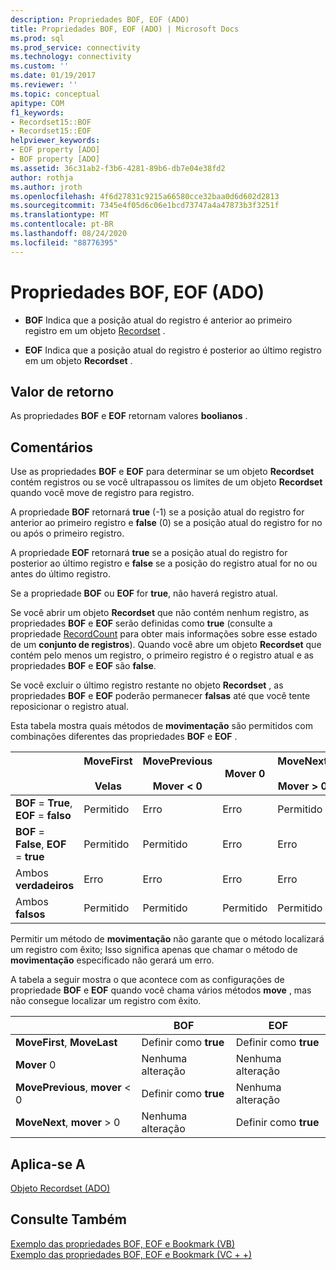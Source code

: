 ```yaml
---
description: Propriedades BOF, EOF (ADO)
title: Propriedades BOF, EOF (ADO) | Microsoft Docs
ms.prod: sql
ms.prod_service: connectivity
ms.technology: connectivity
ms.custom: ''
ms.date: 01/19/2017
ms.reviewer: ''
ms.topic: conceptual
apitype: COM
f1_keywords:
- Recordset15::BOF
- Recordset15::EOF
helpviewer_keywords:
- EOF property [ADO]
- BOF property [ADO]
ms.assetid: 36c31ab2-f3b6-4281-89b6-db7e04e38fd2
author: rothja
ms.author: jroth
ms.openlocfilehash: 4f6d27831c9215a66580cce32baa0d6d602d2813
ms.sourcegitcommit: 7345e4f05d6c06e1bcd73747a4a47873b3f3251f
ms.translationtype: MT
ms.contentlocale: pt-BR
ms.lasthandoff: 08/24/2020
ms.locfileid: "88776395"
---
```

# <a name="bof-eof-properties-ado"></a>Propriedades BOF, EOF (ADO)
-   **BOF** Indica que a posição atual do registro é anterior ao primeiro registro em um objeto [Recordset](./recordset-object-ado.md) .  
  
-   **EOF** Indica que a posição atual do registro é posterior ao último registro em um objeto **Recordset** .  
  
## <a name="return-value"></a>Valor de retorno  
 As propriedades **BOF** e **EOF** retornam valores **boolianos** .  
  
## <a name="remarks"></a>Comentários  
 Use as propriedades **BOF** e **EOF** para determinar se um objeto **Recordset** contém registros ou se você ultrapassou os limites de um objeto **Recordset** quando você move de registro para registro.  
  
 A propriedade **BOF** retornará **true** (-1) se a posição atual do registro for anterior ao primeiro registro e **false** (0) se a posição atual do registro for no ou após o primeiro registro.  
  
 A propriedade **EOF** retornará **true** se a posição atual do registro for posterior ao último registro e **false** se a posição do registro atual for no ou antes do último registro.  
  
 Se a propriedade **BOF** ou **EOF** for **true**, não haverá registro atual.  
  
 Se você abrir um objeto **Recordset** que não contém nenhum registro, as propriedades **BOF** e **EOF** serão definidas como **true** (consulte a propriedade [RecordCount](./recordcount-property-ado.md) para obter mais informações sobre esse estado de um **conjunto de registros**). Quando você abre um objeto **Recordset** que contém pelo menos um registro, o primeiro registro é o registro atual e as propriedades **BOF** e **EOF** são **false**.  
  
 Se você excluir o último registro restante no objeto **Recordset** , as propriedades **BOF** e **EOF** poderão permanecer **falsas** até que você tente reposicionar o registro atual.  
  
 Esta tabela mostra quais métodos de **movimentação** são permitidos com combinações diferentes das propriedades **BOF** e **EOF** .  
  
||MoveFirst<br /><br /> Velas|MovePrevious<br /><br /> Mover < 0|Mover 0|MoveNext<br /><br /> Mover > 0|  
|------|-----------------------------|---------------------------------|------------|-----------------------------|  
|**BOF** = **True**, **EOF** = **falso**|Permitido|Erro|Erro|Permitido|  
|**BOF** = **False**, **EOF** = **true**|Permitido|Permitido|Erro|Erro|  
|Ambos **verdadeiros**|Erro|Erro|Erro|Erro|  
|Ambos **falsos**|Permitido|Permitido|Permitido|Permitido|  
  
 Permitir um método de **movimentação** não garante que o método localizará um registro com êxito; Isso significa apenas que chamar o método de **movimentação** especificado não gerará um erro.  
  
 A tabela a seguir mostra o que acontece com as configurações de propriedade **BOF** e **EOF** quando você chama vários métodos **move** , mas não consegue localizar um registro com êxito.  
  
||BOF|EOF|  
|------|---------|---------|  
|**MoveFirst**, **MoveLast**|Definir como **true**|Definir como **true**|  
|**Mover** 0|Nenhuma alteração|Nenhuma alteração|  
|**MovePrevious**, **mover** < 0|Definir como **true**|Nenhuma alteração|  
|**MoveNext**, **mover** > 0|Nenhuma alteração|Definir como **true**|  
  
## <a name="applies-to"></a>Aplica-se A  
 [Objeto Recordset (ADO)](./recordset-object-ado.md)  
  
## <a name="see-also"></a>Consulte Também  
 [Exemplo das propriedades BOF, EOF e Bookmark (VB)](./bof-eof-and-bookmark-properties-example-vb.md)   
 [Exemplo das propriedades BOF, EOF e Bookmark (VC + +)](./bof-eof-and-bookmark-properties-example-vc.md)